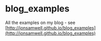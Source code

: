 blog_examples
=============

All the examples on my blog - see [http://jonsamwell.github.io/blog_examples](http://jonsamwell.github.io/blog_examples)
